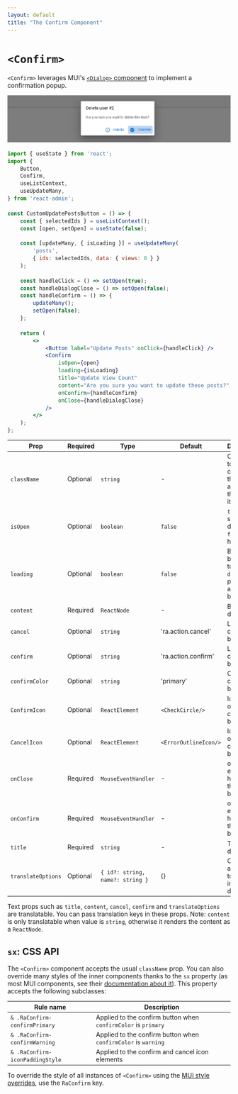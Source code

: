 ```yaml
---
layout: default
title: "The Confirm Component"
---
```


# `<Confirm>`

`<Confirm>` leverages MUI's [`<Dialog>` component](https://mui.com/components/dialogs) to implement a confirmation popup.

![Confirm dialog](./img/confirm-dialog.png)

```jsx
import { useState } from 'react';
import {
    Button,
    Confirm,
    useListContext,
    useUpdateMany,
} from 'react-admin';

const CustomUpdatePostsButton = () => {
    const { selectedIds } = useListContext();
    const [open, setOpen] = useState(false);

    const [updateMany, { isLoading }] = useUpdateMany(
        'posts',
        { ids: selectedIds, data: { views: 0 } }
    );

    const handleClick = () => setOpen(true);
    const handleDialogClose = () => setOpen(false);
    const handleConfirm = () => {
        updateMany();
        setOpen(false);
    };

    return (
        <>
            <Button label="Update Posts" onClick={handleClick} />
            <Confirm
                isOpen={open}
                loading={isLoading}
                title="Update View Count"
                content="Are you sure you want to update these posts?"
                onConfirm={handleConfirm}
                onClose={handleDialogClose}
            />
        </>
    );
};
```

| Prop               | Required | Type                             | Default               | Description                                                        |
|--------------------|----------|----------------------------------|-----------------------|--------------------------------------------------------------------|
| `className`        | Optional | `string`                         | -                     | Class name to customize the look and feel of the dialog itself     |
| `isOpen`           | Optional | `boolean`                        | `false`               | `true` to show the dialog, `false` to hide it                      |
| `loading`          | Optional | `boolean`                        | `false`               | Boolean to be applied to the `disabled` prop of the action buttons |
| `content`          | Required | `ReactNode`                      | -                     | Body of the dialog                                                 |
| `cancel`           | Optional | `string`                         | 'ra.action.cancel'    | Label of the cancel button                                          |
| `confirm`          | Optional | `string`                         | 'ra.action.confirm'   | Label of the confirm button                                        |
| `confirmColor`     | Optional | `string`                         | 'primary'             | Color of the confirm button                                        |
| `ConfirmIcon`      | Optional | `ReactElement`                   | `<CheckCircle/>`      | Icon elemnt of the confirm button                                  |
| `CancelIcon`       | Optional | `ReactElement`                   | `<ErrorOutlineIcon/>` | Icon elemnt of the cancel button                                    |
| `onClose`          | Required | `MouseEventHandler`              | -                     | onClick event handler of the cancel button                         |
| `onConfirm`        | Required | `MouseEventHandler`              | -                     | onClick event handler of the confirm button                        |
| `title`            | Required | `string`                         | -                     | Title of the dialog                                                |
| `translateOptions` | Optional | `{ id?: string, name?: string }` | {}                    | Custom id and name to be used in the dialog title                  |

Text props such as `title`, `content`, `cancel`, `confirm` and `translateOptions` are translatable. You can pass translation keys in these props. Note: `content` is only translatable when value is `string`, otherwise it renders the content as a `ReactNode`.

## `sx`: CSS API

The `<Confirm>` component accepts the usual `className` prop. You can also override many styles of the inner components thanks to the `sx` property (as most MUI components, see their [documentation about it](https://mui.com/customization/how-to-customize/#overriding-nested-component-styles)). This property accepts the following subclasses:

| Rule name                       | Description                                                    |
|---------------------------------|----------------------------------------------------------------|
| `& .RaConfirm-confirmPrimary`   | Applied to the confirm button when `confirmColor` is `primary` |
| `& .RaConfirm-confirmWarning`   | Applied to the confirm button when `confirmColor` is `warning` |
| `& .RaConfirm-iconPaddingStyle` | Applied to the confirm and cancel icon elements                |

To override the style of all instances of `<Confirm>` using the [MUI style overrides](https://mui.com/customization/globals/#css), use the `RaConfirm` key.
